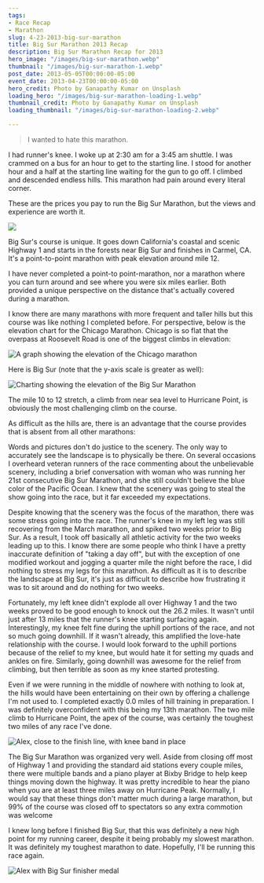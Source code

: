 ```yaml
---
tags:
- Race Recap
- Marathon
slug: 4-23-2013-big-sur-marathon
title: Big Sur Marathon 2013 Recap
description: Big Sur Marathon Recap for 2013
hero_image: "/images/big-sur-marathon.webp"
thumbnail: "/images/big-sur-marathon-1.webp"
post_date: 2013-05-05T00:00:00-05:00
event_date: 2013-04-23T00:00:00-05:00
hero_credit: Photo by Ganapathy Kumar on Unsplash
loading_hero: "/images/big-sur-marathon-loading-1.webp"
thumbnail_credit: Photo by Ganapathy Kumar on Unsplash
loading_thumbnail: "/images/big-sur-marathon-loading-2.webp"

---
```

> I wanted to hate this marathon.

I had runner's knee. I woke up at 2:30 am for a 3:45 am shuttle. I was crammed on a bus for an hour to get to the starting line. I stood for another hour and a half at the starting line waiting for the gun to go off. I climbed and descended endless hills. This marathon had pain around every literal corner.

These are the prices you pay to run the Big Sur Marathon, but the views and experience are worth it.

![](/images/big-sur-7.webp)

Big Sur's course is unique. It goes down California's coastal and scenic Highway 1 and starts in the forests near Big Sur and finishes in Carmel, CA. It's a point-to-point marathon with peak elevation around mile 12.

I have never completed a point-to point-marathon, nor a marathon where you can turn around and see where you were six miles earlier. Both provided a unique perspective on the distance that's actually covered during a marathon.

I know there are many marathons with more frequent and taller hills but this course was like nothing I completed before. For perspective, below is the elevation chart for the Chicago Marathon. Chicago is so flat that the overpass at Roosevelt Road is one of the biggest climbs in elevation:

![A graph showing the elevation of the Chicago marathon](/images/chicago-elevation.webp "Chicago Elevation Chart")

Here is Big Sur (note that the y-axis scale is greater as well):

![Charting showing the elevation of the Big Sur Marathon](/images/big-sur-elevation.webp "Big Sur Elevation Chart")

The mile 10 to 12 stretch, a climb from near sea level to Hurricane Point, is obviously the most challenging climb on the course.

As difficult as the hills are, there is an advantage that the course provides that is absent from all other marathons:

Words and pictures don't do justice to the scenery. The only way to accurately see the landscape is to physically be there. On several occasions I overheard veteran runners of the race commenting about the unbelievable scenery, including a brief conversation with woman who was running her 21st consecutive Big Sur Marathon, and she still couldn't believe the blue color of the Pacific Ocean. I knew that the scenery was going to steal the show going into the race, but it far exceeded my expectations.

Despite knowing that the scenery was the focus of the marathon, there was some stress going into the race. The runner's knee in my left leg was still recovering from the March marathon, and spiked two weeks prior to Big Sur. As a result, I took off basically all athletic activity for the two weeks leading up to this. I know there are some people who think I have a pretty inaccurate definition of "taking a day off", but with the exception of one modified workout and jogging a quarter mile the night before the race, I did nothing to stress my legs for this marathon. As difficult as it is to describe the landscape at Big Sur, it's just as difficult to describe how frustrating it was to sit around and do nothing for two weeks.

Fortunately, my left knee didn't explode all over Highway 1 and the two weeks proved to be good enough to knock out the 26.2 miles. It wasn't until just after 13 miles that the runner's knee starting surfacing again. Interestingly, my knee felt fine during the uphill portions of the race, and not so much going downhill. If it wasn't already, this amplified the love-hate relationship with the course. I would look forward to the uphill portions because of the relief to my knee, but would hate it for setting my quads and ankles on fire. Similarly, going downhill was awesome for the relief from climbing, but then terrible as soon as my knee started protesting.

Even if we were running in the middle of nowhere with nothing to look at, the hills would have been entertaining on their own by offering a challenge I'm not used to. I completed exactly 0.0 miles of hill training in preparation. I was definitely overconfident with this being my 13th marathon. The two mile climb to Hurricane Point, the apex of the course, was certainly the toughest two miles of any race I've done.

![Alex, close to the finish line, with knee band in place](/images/big-sur-2.webp "Close to the finish line")

The Big Sur Marathon was organized very well. Aside from closing off most of Highway 1 and providing the standard aid stations every couple miles, there were multiple bands and a piano player at Bixby Bridge to help keep things moving down the highway. It was pretty incredible to hear the piano when you are at least three miles away on Hurricane Peak. Normally, I would say that these things don't matter much during a large marathon, but 99% of the course was closed off to spectators so any extra commotion was welcome

I knew long before I finished Big Sur, that this was definitely a new high point for my running career, despite it being probably my slowest marathon. It was definitely my toughest marathon to date. Hopefully, I'll be running this race again.

![Alex with Big Sur finisher medal](/images/big-sur-3.webp "Big Sur Finished")